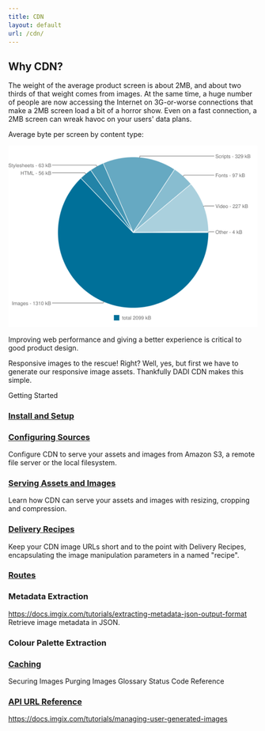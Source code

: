 ```yaml
---
title: CDN
layout: default
url: /cdn/
---
```


## Why CDN?

The weight of the average product screen is about 2MB, and about two thirds of that weight comes from images. At the same time, a huge number of people are now accessing the Internet on 3G-or-worse connections that make a 2MB screen load a bit of a horror show. Even on a fast connection, a 2MB screen can wreak havoc on your users' data plans.

Average byte per screen by content type:

![Page weight breakdown](assets/page-weight-graph.png)

Improving web performance and giving a better experience is critical to good product design.

Responsive images to the rescue! Right? Well, yes, but first we have to generate our responsive image assets. Thankfully DADI CDN makes this simple.


Getting Started

### [Install and Setup](install)

### [Configuring Sources](sources)

Configure CDN to serve your assets and images from Amazon S3, a remote file server or the local filesystem.

### [Serving Assets and Images](serving-assets)

Learn how CDN can serve your assets and images with resizing, cropping and compression.

### [Delivery Recipes](recipes)

Keep your CDN image URLs short and to the point with Delivery Recipes, encapsulating the image manipulation parameters in a named "recipe".

### [Routes](routes)

### Metadata Extraction

https://docs.imgix.com/tutorials/extracting-metadata-json-output-format
Retrieve image metadata in JSON.

### Colour Palette Extraction

### [Caching](cache)

  Securing Images
  Purging Images
  Glossary
  Status Code Reference

### [API URL Reference](apis)



https://docs.imgix.com/tutorials/managing-user-generated-images
